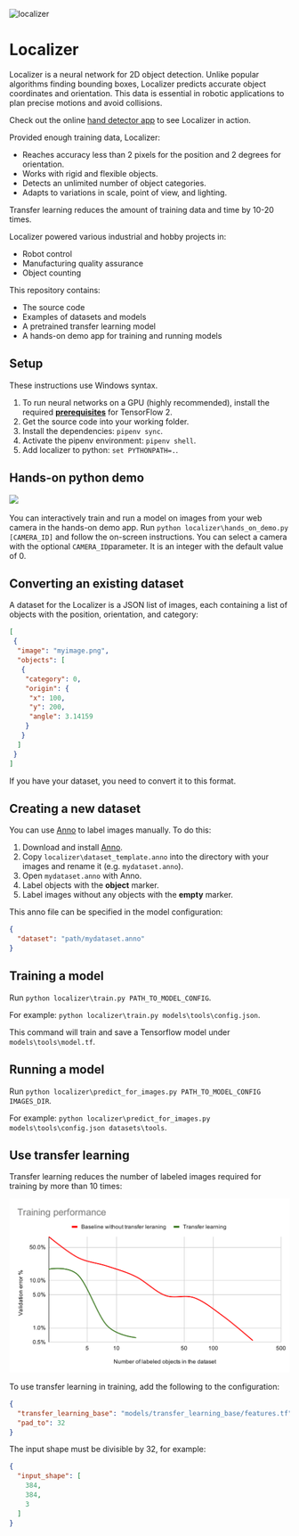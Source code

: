 ![localizer](https://github.com/ivan-alles/localizer/workflows/CI/badge.svg)

# Localizer

Localizer is a neural network for 2D object detection. 
Unlike popular algorithms finding bounding boxes, Localizer predicts accurate object coordinates
and orientation. This data is essential in robotic applications to plan precise motions and avoid collisions.

Check out the online [hand detector app](https://ivan-alles.github.io/localizer/) to see Localizer in action.

Provided enough training data, Localizer:
* Reaches accuracy less than 2 pixels for the position and  2 degrees for orientation.
* Works with rigid and flexible objects.
* Detects an unlimited number of object categories.
* Adapts to variations in scale, point of view, and lighting.

Transfer learning reduces the amount of training data and time by 10-20 times.

Localizer powered various industrial and hobby projects in:
* Robot control
* Manufacturing quality assurance
* Object counting

This repository contains:
* The source code
* Examples of datasets and models
* A pretrained transfer learning model
* A hands-on demo app for training and running models

## Setup
These instructions use Windows syntax. 

1. To run neural networks on a GPU (highly recommended), 
   install the required **[prerequisites](https://www.tensorflow.org/install/gpu)** for TensorFlow 2.
2. Get the source code into your working folder.
3. Install the dependencies: `pipenv sync`.
4. Activate the pipenv environment: `pipenv shell`.
5. Add localizer to python: `set PYTHONPATH=.`.  

## Hands-on python demo

<img src="./assets/hands_on.gif">

You can interactively train and run a model on images from your web camera in the hands-on demo app. Run 
`python localizer\hands_on_demo.py [CAMERA_ID]` and follow the on-screen instructions. 
You can select a camera with the optional `CAMERA_ID`parameter. It is an integer with the default value of 0. 

## Converting an existing dataset

A dataset for the Localizer is a JSON list of images, each containing a list of objects 
with the position, orientation, and category:

```json
[
 {
  "image": "myimage.png",
  "objects": [
   {
    "category": 0,
    "origin": {
     "x": 100,
     "y": 200,
     "angle": 3.14159
    }
   }
  ]
 }
]
```

If you have your dataset, you need to convert it to this format.

## Creating a new dataset 

You can use [Anno](https://github.com/urobots-io/anno/) to label images manually. To do this:

1. Download and install [Anno](https://github.com/urobots-io/anno/).
2. Copy `localizer\dataset_template.anno` into the directory with your images and rename it (e.g. `mydataset.anno`).
3. Open `mydataset.anno` with Anno.
4. Label objects with the **object** marker. 
5. Label images without any objects with the **empty** marker.

This anno file can be specified in the model configuration:

```json
{
  "dataset": "path/mydataset.anno"
} 
```

## Training a model
Run `python localizer\train.py PATH_TO_MODEL_CONFIG`. 

For example: `python localizer\train.py models\tools\config.json`.

This command will train and save a Tensorflow model under `models\tools\model.tf`.

## Running a model
Run `python localizer\predict_for_images.py PATH_TO_MODEL_CONFIG IMAGES_DIR`.
 
For example: `python localizer\predict_for_images.py models\tools\config.json datasets\tools`.

## Use transfer learning
Transfer learning reduces the number of labeled images required for training by more than 10 times:

<img src="./assets/Training performance.svg">

To use transfer learning in training, add the following to the configuration:

```json
{
  "transfer_learning_base": "models/transfer_learning_base/features.tf",
  "pad_to": 32
} 
```
The input shape must be divisible by 32, for example:

```json
{
  "input_shape": [
    384,
    384,
    3
  ]
} 
```

